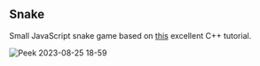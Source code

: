 ## Snake

Small JavaScript snake game based on [this](https://youtu.be/LGqsnM_WEK4?si=jwPOVkpb6msnoh8U) excellent C++ tutorial.



![Peek 2023-08-25 18-59](https://github.com/Jesusml1/javascript-snake/assets/40727563/51d3c8cf-5033-410f-94d8-199a675cb9ac)
